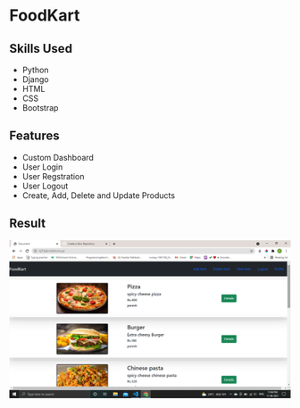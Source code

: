 # FoodKart

## Skills Used 
* Python
* Django
* HTML
* CSS
* Bootstrap

## Features
* Custom Dashboard
* User Login
* User Regstration
* User Logout
* Create, Add, Delete and Update Products

## Result
![](rersult3.png)
